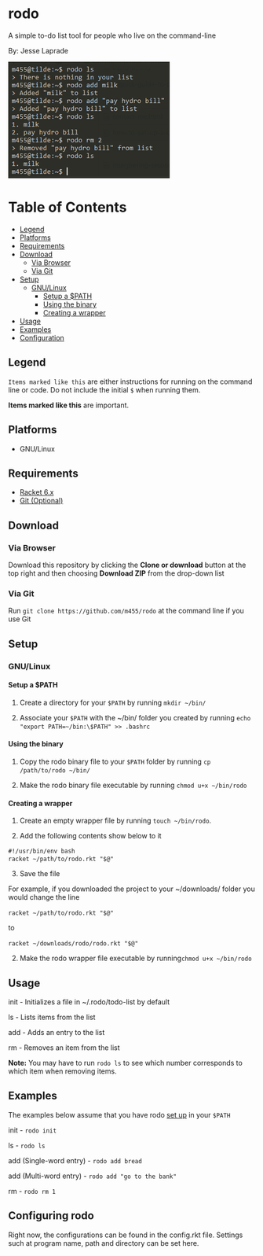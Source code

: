 # rodo

A simple to-do list tool for people who live on the command-line

By: Jesse Laprade

![](screenshot.png)

# Table of Contents

* [Legend](https://github.com/m455/rodo#legend)
* [Platforms](https://github.com/m455/rodo#platforms)
* [Requirements](https://github.com/m455/rodo#requirements)
* [Download](https://github.com/m455/rodo#download)
	* [Via Browser](https://github.com/m455/rodo#via-browser)
	* [Via Git](https://github.com/m455/rodo#via-git)
* [Setup](https://github.com/m455/rodo#setup)
	* [GNU/Linux](https://github.com/m455/rodo#gnulinux)
		* [Setup a $PATH](https://github.com/m455/rodo#setup-a-path)
		* [Using the binary](https://github.com/m455/rodo#using-the-binary)
		* [Creating a wrapper](https://github.com/m455/rodo#creating-a-wrapper)
* [Usage](https://github.com/m455/rodo#usage)
* [Examples](https://github.com/m455/rodo#examples)
* [Configuration](https://github.com/m455/rodo#configuring-rodo)

## Legend

`Items marked like this` are either instructions for running on the command line or code. Do not include the initial `$` when running them.

**Items marked like this** are important.

## Platforms

* GNU/Linux

## Requirements

* [Racket 6.x](https://racket-lang.org/)
* [Git (Optional)](https://git-scm.com/)

## Download

### Via Browser

Download this repository by clicking the **Clone or download** button at the top right and then choosing **Download ZIP** from the drop-down list

### Via Git

Run `git clone https://github.com/m455/rodo` at the command line if you use Git

## Setup

### GNU/Linux

#### Setup a $PATH

1. Create a directory for your `$PATH` by running `mkdir ~/bin/`

2. Associate your `$PATH` with the ~/bin/ folder you created by running `echo "export PATH=~/bin:\$PATH" >> .bashrc`

#### Using the binary

1. Copy the rodo binary file to your `$PATH` folder by running `cp /path/to/rodo ~/bin/`

2. Make the rodo binary file executable by running `chmod u+x ~/bin/rodo`

#### Creating a wrapper

1. Create an empty wrapper file by running `touch ~/bin/rodo`. 

2. Add the following contents show below to it

```
#!/usr/bin/env bash
racket ~/path/to/rodo.rkt "$@"
```
3. Save the file

For example, if you downloaded the project to your ~/downloads/ folder you would change the line 

`racket ~/path/to/rodo.rkt "$@"` 

to 

`racket ~/downloads/rodo/rodo.rkt "$@"`

2. Make the rodo wrapper file executable by running`chmod u+x ~/bin/rodo`

## Usage

init - Initializes a file in ~/.rodo/todo-list by default

ls - Lists items from the list

add - Adds an entry to the list

rm - Removes an item from the list

**Note:** You may have to run `rodo ls` to see which number corresponds to which item when removing items.

## Examples

The examples below assume that you have rodo [set up](https://github.com/m455/rodo#setup-a-path) in your `$PATH`

init - `rodo init`

ls - `rodo ls`

add (Single-word entry) - `rodo add bread`

add (Multi-word entry) - `rodo add "go to the bank"`

rm - `rodo rm 1`

## Configuring rodo

Right now, the configurations can be found in the config.rkt file. Settings such at program name, path and directory can be set here.

